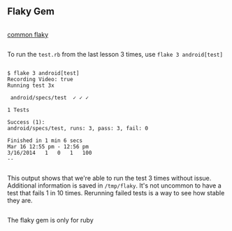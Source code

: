## Flaky Gem

<ruby>

[common flaky](/common/flaky_gem.md)

To run the `test.rb` from the last lesson 3 times, use `flake 3 android[test]`

```
$ flake 3 android[test]
Recording Video: true
Running test 3x

 android/specs/test  ✓ ✓ ✓

1 Tests

Success (1):
android/specs/test, runs: 3, pass: 3, fail: 0

Finished in 1 min 6 secs
Mar 16 12:55 pm - 12:56 pm
3/16/2014	1	0	1	100
--
```

This output shows that we're able to run the test 3 times without issue.
Additional information is saved in `/tmp/flaky`. It's not uncommon to have a
test that fails 1 in 10 times. Rerunning failed tests is a way to see how
stable they are.

</ruby>

<java>

The flaky gem is only for ruby

</java>